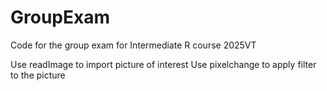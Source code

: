 # GroupExam
Code for the group exam for Intermediate R course 2025VT


Use readImage to import picture of interest
Use pixelchange to apply filter to the picture
